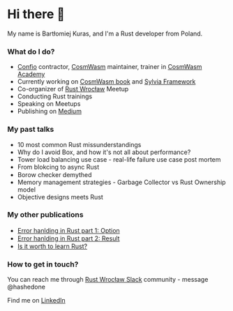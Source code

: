 # Hi there 👋

My name is Bartłomiej Kuras, and I'm a Rust developer from Poland.

### What do I do?

- [Confio](https://confio.gmbh/) contractor, [CosmWasm](https://github.com/CosmWasm) maintainer, trainer in [CosmWasm Academy](https://academy.cosmwasm.com/)
- Currently working on [CosmWasm book](https://cosmwasm.github.io/book/) and [Sylvia Framework](https://github.com/CosmWasm/sylvia)
- Co-organizer of [Rust Wrocław](https://www.rust-wroclaw.pl/) Meetup
- Conducting Rust trainings
- Speaking on Meetups
- Publishing on [Medium](https://medium.com/@bart.k)

### My past talks

- 10 most common Rust missunderstandings
- Why do I avoid Box, and how it's not all about performance?
- Tower load balancing use case - real-life failure use case post mortem
- From blokcing to async Rust
- Borow checker demythed <img src="https://hatscripts.github.io/circle-flags/flags/pl.svg" width="15">
- Memory management strategies - Garbage Collector vs Rust Ownership model
- Objective designs meets Rust

### My other publications

- [Error hanlding in Rust part 1: Option](https://bulldogjob.pl/readme/obsluga-bledow-w-jezyku-rust-cz-1-option) <img src="https://hatscripts.github.io/circle-flags/flags/pl.svg" width="15">
- [Error hanlding in Rust part 2: Result](https://bulldogjob.pl/readme/obsluga-bledow-w-jezyku-rust-cz-2-result) <img src="https://hatscripts.github.io/circle-flags/flags/pl.svg" width="15">
- [Is it worth to learn Rust?](https://geek.justjoin.it/jezyk-rust) <img src="https://hatscripts.github.io/circle-flags/flags/pl.svg" width="15">

### How to get in touch?

You can reach me through [Rust Wrocław Slack](https://join.slack.com/t/rust-wroclaw/shared_invite/enQtNTQ2NjEwOTA3OTIwLWViZDUwYmMyZjkyNWYyNDFkMWUzYTZiMjBjZmE5OTYyNzE2NzBhYzJhZGFjYjcwZTU2MTU3MzM1ODRiNDdhNWU) community - message @hashedone

Find me on [LinkedIn](https://www.linkedin.com/in/bart%C5%82omiej-kuras-94322ab0/)
